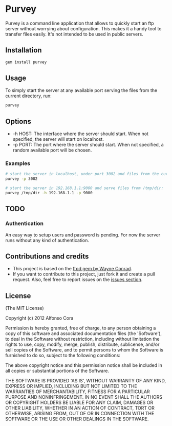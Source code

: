 # Purvey

Purvey is a command line application that allows to quickly start an ftp server without worrying about configuration. This makes it a handy tool to transfer files easily. It's not intended to be used in public servers.

## Installation

```bash
gem install purvey
```

## Usage

To simply start the server at any available port serving the files from the current directory, run:

```bash
purvey
```

## Options

- -h HOST: The interface where the server should start. When not specified, the server will start on localhost.
- -p PORT: The port where the server should start. When not specified, a random available port will be chosen.

### Examples

```bash
# start the server in localhost, under port 3002 and files from the current directory:
purvey -p 3002

# start the server in 192.168.1.1:9000 and serve files from /tmp/dir:
purvey /tmp/dir -h 192.168.1.1 -p 9000
```

## TODO
### Authentication
An easy way to setup users and password is pending. For now the server runs without any kind of authentication.

## Contributions and credits

- This project is based on the [ftpd gem by Wayne Conrad](https://github.com/wconrad/ftpd/).
- If you want to contribute to this project, just fork it and create a pull request. Also, feel free to report issues on the [issues section](issues).

## License

(The MIT License)

Copyright (c) 2012 Alfonso Cora

Permission is hereby granted, free of charge, to any person obtaining a copy of this software and associated documentation files (the 'Software'), to deal in the Software without restriction, including without limitation the rights to use, copy, modify, merge, publish, distribute, sublicense, and/or sell copies of the Software, and to permit persons to whom the Software is furnished to do so, subject to the following conditions:

The above copyright notice and this permission notice shall be included in all copies or substantial portions of the Software.

THE SOFTWARE IS PROVIDED 'AS IS', WITHOUT WARRANTY OF ANY KIND, EXPRESS OR IMPLIED, INCLUDING BUT NOT LIMITED TO THE WARRANTIES OF MERCHANTABILITY, FITNESS FOR A PARTICULAR PURPOSE AND NONINFRINGEMENT. IN NO EVENT SHALL THE AUTHORS OR COPYRIGHT HOLDERS BE LIABLE FOR ANY CLAIM, DAMAGES OR OTHER LIABILITY, WHETHER IN AN ACTION OF CONTRACT, TORT OR OTHERWISE, ARISING FROM, OUT OF OR IN CONNECTION WITH THE SOFTWARE OR THE USE OR OTHER DEALINGS IN THE SOFTWARE.

